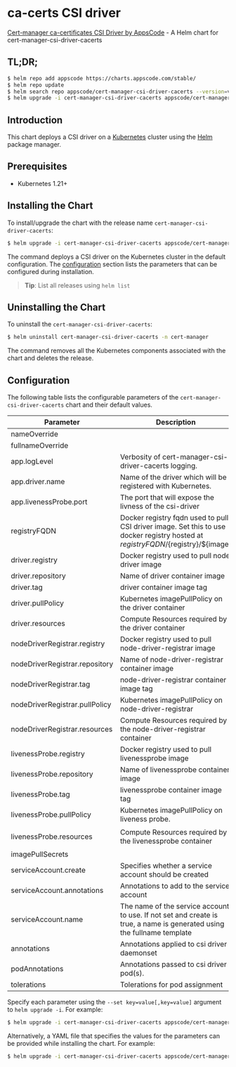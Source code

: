 # ca-certs CSI driver

[Cert-manager ca-certificates CSI Driver by AppsCode](https://github.com/kubeops/csi-driver-cacerts) - A Helm chart for cert-manager-csi-driver-cacerts

## TL;DR;

```bash
$ helm repo add appscode https://charts.appscode.com/stable/
$ helm repo update
$ helm search repo appscode/cert-manager-csi-driver-cacerts --version=v2024.5.17
$ helm upgrade -i cert-manager-csi-driver-cacerts appscode/cert-manager-csi-driver-cacerts -n cert-manager --create-namespace --version=v2024.5.17
```

## Introduction

This chart deploys a CSI driver on a [Kubernetes](http://kubernetes.io) cluster using the [Helm](https://helm.sh) package manager.

## Prerequisites

- Kubernetes 1.21+

## Installing the Chart

To install/upgrade the chart with the release name `cert-manager-csi-driver-cacerts`:

```bash
$ helm upgrade -i cert-manager-csi-driver-cacerts appscode/cert-manager-csi-driver-cacerts -n cert-manager --create-namespace --version=v2024.5.17
```

The command deploys a CSI driver on the Kubernetes cluster in the default configuration. The [configuration](#configuration) section lists the parameters that can be configured during installation.

> **Tip**: List all releases using `helm list`

## Uninstalling the Chart

To uninstall the `cert-manager-csi-driver-cacerts`:

```bash
$ helm uninstall cert-manager-csi-driver-cacerts -n cert-manager
```

The command removes all the Kubernetes components associated with the chart and deletes the release.

## Configuration

The following table lists the configurable parameters of the `cert-manager-csi-driver-cacerts` chart and their default values.

|           Parameter            |                                                            Description                                                             |                                             Default                                              |
|--------------------------------|------------------------------------------------------------------------------------------------------------------------------------|--------------------------------------------------------------------------------------------------|
| nameOverride                   |                                                                                                                                    | <code>""</code>                                                                                  |
| fullnameOverride               |                                                                                                                                    | <code>""</code>                                                                                  |
| app.logLevel                   | Verbosity of cert-manager-csi-driver-cacerts logging.                                                                              | <code>2 # 1-5</code>                                                                             |
| app.driver.name                | Name of the driver which will be registered with Kubernetes.                                                                       | <code>cacerts.csi.cert-manager.io</code>                                                         |
| app.livenessProbe.port         | The port that will expose the livness of the csi-driver                                                                            | <code>9809</code>                                                                                |
| registryFQDN                   | Docker registry fqdn used to pull CSI driver image. Set this to use docker registry hosted at ${registryFQDN}/${registry}/${image} | <code>ghcr.io</code>                                                                             |
| driver.registry                | Docker registry used to pull node driver image                                                                                     | <code>appscode</code>                                                                            |
| driver.repository              | Name of driver container image                                                                                                     | <code>csi-driver-cacerts</code>                                                                  |
| driver.tag                     | driver container image tag                                                                                                         | <code>""</code>                                                                                  |
| driver.pullPolicy              | Kubernetes imagePullPolicy on the driver container                                                                                 | <code>IfNotPresent</code>                                                                        |
| driver.resources               | Compute Resources required by the driver container                                                                                 | <code>{}</code>                                                                                  |
| nodeDriverRegistrar.registry   | Docker registry used to pull node-driver-registrar image                                                                           | <code>registry.k8s.io/sig-storage</code>                                                         |
| nodeDriverRegistrar.repository | Name of node-driver-registrar container image                                                                                      | <code>csi-node-driver-registrar</code>                                                           |
| nodeDriverRegistrar.tag        | node-driver-registrar container image tag                                                                                          | <code>v2.3.0</code>                                                                              |
| nodeDriverRegistrar.pullPolicy | Kubernetes imagePullPolicy on node-driver-registrar                                                                                | <code>IfNotPresent</code>                                                                        |
| nodeDriverRegistrar.resources  | Compute Resources required by the node-driver-registrar container                                                                  | <code>{}</code>                                                                                  |
| livenessProbe.registry         | Docker registry used to pull livenessprobe image                                                                                   | <code>registry.k8s.io/sig-storage</code>                                                         |
| livenessProbe.repository       | Name of livenessprobe container image                                                                                              | <code>livenessprobe</code>                                                                       |
| livenessProbe.tag              | livenessprobe container image tag                                                                                                  | <code>v2.4.0</code>                                                                              |
| livenessProbe.pullPolicy       | Kubernetes imagePullPolicy on liveness probe.                                                                                      | <code>IfNotPresent</code>                                                                        |
| livenessProbe.resources        | Compute Resources required by the livenessprobe container                                                                          | <code>{"limits":{"cpu":"100m","memory":"100Mi"},"requests":{"cpu":"10m","memory":"20Mi"}}</code> |
| imagePullSecrets               |                                                                                                                                    | <code>[]</code>                                                                                  |
| serviceAccount.create          | Specifies whether a service account should be created                                                                              | <code>true</code>                                                                                |
| serviceAccount.annotations     | Annotations to add to the service account                                                                                          | <code>{}</code>                                                                                  |
| serviceAccount.name            | The name of the service account to use. If not set and create is true, a name is generated using the fullname template             | <code>""</code>                                                                                  |
| annotations                    | Annotations applied to csi driver daemonset                                                                                        | <code>{}</code>                                                                                  |
| podAnnotations                 | Annotations passed to csi driver pod(s).                                                                                           | <code>{}</code>                                                                                  |
| tolerations                    | Tolerations for pod assignment                                                                                                     | <code>[]</code>                                                                                  |


Specify each parameter using the `--set key=value[,key=value]` argument to `helm upgrade -i`. For example:

```bash
$ helm upgrade -i cert-manager-csi-driver-cacerts appscode/cert-manager-csi-driver-cacerts -n cert-manager --create-namespace --version=v2024.5.17 --set app.logLevel=2 # 1-5
```

Alternatively, a YAML file that specifies the values for the parameters can be provided while
installing the chart. For example:

```bash
$ helm upgrade -i cert-manager-csi-driver-cacerts appscode/cert-manager-csi-driver-cacerts -n cert-manager --create-namespace --version=v2024.5.17 --values values.yaml
```
